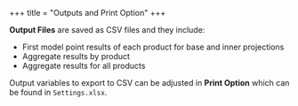 +++
title = "Outputs and Print Option"
+++

**Output Files** are saved as CSV files and they include:

- First model point results of each product for base and inner projections
- Aggregate results by product
- Aggregate results for all products

Output variables to export to CSV can be adjusted in **Print Option** which can be found in `Settings.xlsx`.
